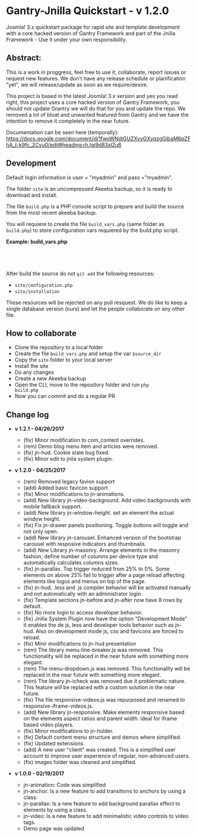 # Gantry-Jnilla Quickstart - v 1.2.0

Joomla! 3.x quickstart package for rapid site and template development with a core hacked version of Gantry Framework and part of the Jnilla Framework - Use it under your own responsibility.

## Abstract:

This is a work in proggress, feel free to use it, collaborate, report issues or request new features. We don't have any release schedule or planification "yet", we will release/update as soon as we require/desire. 

This project is based in the latest Joomla! 3.x version and yes you read right, this project uses a core hacked version of Gantry Framework, you should not update Grantry we will do that for you and update the repo. We removed a lot of bloat and unwanted featured from Gantry and we have the intention to remove it completely in the near future.

Documentation can be seen here (temporally): https://docs.google.com/document/d/1fwoWNdjGUZXvyGXyqzgGibaM6pZFhA_t-k9fc_2Cvu0/edit#heading=h.lgi9d83xl2u6


## Development

Default login information is user = "myadmin" and pass ="myadmin".

The folder <code>site</code> is an uncompressed Akeeba backup, so it is ready to download and install.

The file <code>build.php</code> is a PHP console script to prepare and build the source from the most recent akeeba backup.

You will requiere to create the file <code>build_vars.php</code> (same folder as <code>build.php</code>) to store configuration vars requiered by the build.php script.

**Example: build_vars.php**
<code>
<?php 
$source_dir = '/path/to/my/development/installation';
?>
</code>

After build the source do not <code>git add</code> the following resources:

* <code>site/configuration.php</code>
* <code>site/installation</code>

These resources will be rejected on any pull resquest. We do like to keep a single database version (ours) and let the people collaborate on any other file.

## How to collaborate

* Clone the repository to a local folder
* Create the file <code>build_vars.php</code> and setup the var <code>$source_dir</code>
* Copy the <code>site</code> folder to your local server
* Install the site
* Do any changes
* Create a new Akeeba backup
* Open the CLI, move to the repository folder and run <code>php build.php</code>
* Now you can commit and do a regular PR

## Change log

* **v 1.2.1 - 04/26/2017**
  * (fix) Minor modification to com_content overrides.
  * (rem) Demo blog menu item and articles were removed.
  * (fix) jn-hud. Cookie state bug fixed.
  * (fix) Minor edit to jnila system plugin.
  
  
* **v 1.2.0 - 04/25/2017**
  * (rem) Removed legacy favion support
  * (add) Added basic favicon support
  * (fix) Minor modifications to jn-animations.
  * (add) New library jn-video-background. Add video backgrounds with mobile fallback support.
  * (add) New library jn-window-height. set an element the actual window height.
  * (fix) Fix jn-drawer panels positioning. Toggle buttons will toggle and not only open.
  * (add) New library jn-carousel. Enhanced version of the bootstrap carousel with resposive indicators and thumbnails.
  * (add) New Library jn-masonry. Arrange elements in the masonry fashion, define number of columns per device type and automatically calculates columns sizes.
  * (fix) jn-parallax. Top trigger reduced from 25% to 0%. Some elements on above 25% fail to trigger after a page reload affecting elements like logos and menus on top of the page.
  * (fix) jn-hud, .less and .js compiler behavior will be activated manually and not automatically with an administrator login.
  * (fix) Template sections jn-before and jn-after now have 8 rows by default.
  * (fix) No more login to access developer behavior. 
  * (fix) Jnilla System Plugin now have the option "Development Mode" it enables the de js, less and developer tools behavior such as jn-hud. Also on development mode js, css and favicons are forced to reload.
  * (fix) Minir modifications to jn-hud presentation
  * (rem) The library menu-line-breaker.js was removed. This functionality will be replaced in the near future with something more elegant.
  * (rem) The menu-dropdown.js was removed. This functionality will be replaced in the near future with something more elegant.
  * (rem) The library jn-icheck was removed due it problematic nature. This feature will be replaced with a custom solution in the near future.
  * (fix) The file responsive-videos.js was repurposed and renamed to responsive-iframe-videos.js.
  * (add) New library jn-responsive. Make elements responsive based on the elements aspect ratios and parent width. ideal for iframe based video players.
  * (fix) Minor modifications to jn-holder.
  * (fix) Default content menu structure and demos where simplified.
  * (fix) Updated extensions.
  * (add) A new user "client" was created. This is a simplified user account to improve user experience of regular, non-advanced users.
  * (fix) images folder was cleaned and simplified.

  
* **v 1.0.0 - 02/19/2017**
  * jn-animation: Code was simplified
  * jn-anchor: Is a new feature to add transitions to anchors by using a class.
  * jn-parallax: Is a new feature to add background parallax effect to elements by using a class.
  * jn-video: Is a new feature to add minimalistic video controls to video tags.
  * Demo page was updated






